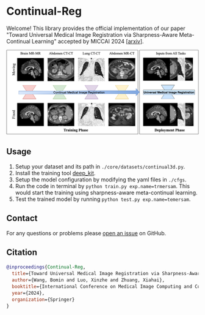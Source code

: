 # Continual-Reg
Welcome! This library provides the official implementation of our paper "Toward Universal Medical Image Registration via Sharpness-Aware Meta-Continual Learning" accepted by MICCAI 2024 [[arxiv](https://arxiv.org/abs/2406.17575)].

![cl_mr](./media/cl_mr.png)

## Usage

1. Setup your dataset and its path in `./core/datasets/continual3d.py`.
2. Install the training tool [deep_kit](https://github.com/xzluo97/deep_kit/tree/dev). 
3. Setup the model configuration by modifying the yaml files in `./cfgs`.
4. Run the code in terminal by `python train.py exp.name=trmersam`. This would start the training using sharpness-aware meta-continual learning.
5. Test the trained model by running `python test.py exp.name=temersam`.

## Contact

For any questions or problems please [open an issue](https://github.com/xzluo97/Continual-Reg/issues/new) on GitHub.

## Citation

```bibtex
@inproceedings{Continual-Reg,
  title={Toward Universal Medical Image Registration via Sharpness-Aware Meta-Continual Learning},
  author={Wang, Bomin and Luo, Xinzhe and Zhuang, Xiahai},
  booktitle={International Conference on Medical Image Computing and Computer-Assisted Intervention},
  year={2024},
  organization={Springer}
}
```

